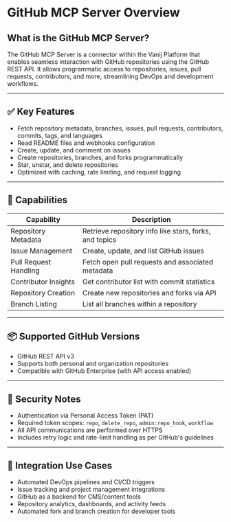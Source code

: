 # GitHub MCP Server Overview

## What is the GitHub MCP Server?

The GitHub MCP Server is a connector within the Vanij Platform that enables seamless interaction with GitHub repositories using the GitHub REST API. It allows programmatic access to repositories, issues, pull requests, contributors, and more, streamlining DevOps and development workflows.

---

## ✅ Key Features

- Fetch repository metadata, branches, issues, pull requests, contributors, commits, tags, and languages  
- Read README files and webhooks configuration  
- Create, update, and comment on issues  
- Create repositories, branches, and forks programmatically  
- Star, unstar, and delete repositories  
- Optimized with caching, rate limiting, and request logging  

---

## 🧩 Capabilities

| Capability              | Description                                           |
|------------------------|-------------------------------------------------------|
| Repository Metadata     | Retrieve repository info like stars, forks, and topics |
| Issue Management        | Create, update, and list GitHub issues               |
| Pull Request Handling   | Fetch open pull requests and associated metadata     |
| Contributor Insights    | Get contributor list with commit statistics          |
| Repository Creation     | Create new repositories and forks via API           |
| Branch Listing          | List all branches within a repository                |

---

## 📦 Supported GitHub Versions

- GitHub REST API v3  
- Supports both personal and organization repositories  
- Compatible with GitHub Enterprise (with API access enabled)  

---

## 🔐 Security Notes

- Authentication via Personal Access Token (PAT)  
- Required token scopes: `repo`, `delete_repo`, `admin:repo_hook`, `workflow`  
- All API communications are performed over HTTPS  
- Includes retry logic and rate-limit handling as per GitHub's guidelines  

---

## 🔄 Integration Use Cases

- Automated DevOps pipelines and CI/CD triggers  
- Issue tracking and project management integrations  
- GitHub as a backend for CMS/content tools  
- Repository analytics, dashboards, and activity feeds  
- Automated fork and branch creation for developer tools  
